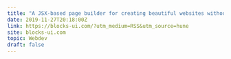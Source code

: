 ```yaml
---
title: "A JSX-based page builder for creating beautiful websites without writing code"
date: 2019-11-27T20:18:00Z
link: https://blocks-ui.com/?utm_medium=RSS&utm_source=hune
site: blocks-ui.com
topic: Webdev
draft: false
---
```

